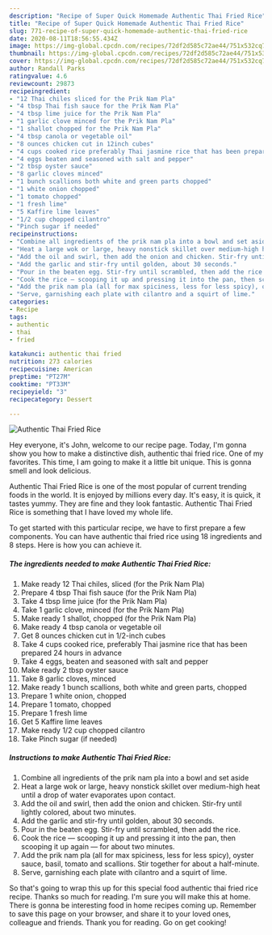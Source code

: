 ```yaml
---
description: "Recipe of Super Quick Homemade Authentic Thai Fried Rice"
title: "Recipe of Super Quick Homemade Authentic Thai Fried Rice"
slug: 771-recipe-of-super-quick-homemade-authentic-thai-fried-rice
date: 2020-08-11T18:56:55.434Z
image: https://img-global.cpcdn.com/recipes/72df2d585c72ae44/751x532cq70/authentic-thai-fried-rice-recipe-main-photo.jpg
thumbnail: https://img-global.cpcdn.com/recipes/72df2d585c72ae44/751x532cq70/authentic-thai-fried-rice-recipe-main-photo.jpg
cover: https://img-global.cpcdn.com/recipes/72df2d585c72ae44/751x532cq70/authentic-thai-fried-rice-recipe-main-photo.jpg
author: Randall Parks
ratingvalue: 4.6
reviewcount: 29873
recipeingredient:
- "12 Thai chiles sliced for the Prik Nam Pla"
- "4 tbsp Thai fish sauce for the Prik Nam Pla"
- "4 tbsp lime juice for the Prik Nam Pla"
- "1 garlic clove minced for the Prik Nam Pla"
- "1 shallot chopped for the Prik Nam Pla"
- "4 tbsp canola or vegetable oil"
- "8 ounces chicken cut in 12inch cubes"
- "4 cups cooked rice preferably Thai jasmine rice that has been prepared 24 hours in advance"
- "4 eggs beaten and seasoned with salt and pepper"
- "2 tbsp oyster sauce"
- "8 garlic cloves minced"
- "1 bunch scallions both white and green parts chopped"
- "1 white onion chopped"
- "1 tomato chopped"
- "1 fresh lime"
- "5 Kaffire lime leaves"
- "1/2 cup chopped cilantro"
- "Pinch sugar if needed"
recipeinstructions:
- "Combine all ingredients of the prik nam pla into a bowl and set aside"
- "Heat a large wok or large, heavy nonstick skillet over medium-high heat until a drop of water evaporates upon contact."
- "Add the oil and swirl, then add the onion and chicken. Stir-fry until lightly colored, about two minutes."
- "Add the garlic and stir-fry until golden, about 30 seconds."
- "Pour in the beaten egg. Stir-fry until scrambled, then add the rice."
- "Cook the rice — scooping it up and pressing it into the pan, then scooping it up again — for about two minutes."
- "Add the prik nam pla (all for max spiciness, less for less spicy), oyster sauce, basil, tomato and scallions. Stir together for about a half-minute."
- "Serve, garnishing each plate with cilantro and a squirt of lime."
categories:
- Recipe
tags:
- authentic
- thai
- fried

katakunci: authentic thai fried 
nutrition: 273 calories
recipecuisine: American
preptime: "PT27M"
cooktime: "PT33M"
recipeyield: "3"
recipecategory: Dessert

---
```



![Authentic Thai Fried Rice](https://img-global.cpcdn.com/recipes/72df2d585c72ae44/751x532cq70/authentic-thai-fried-rice-recipe-main-photo.jpg)

Hey everyone, it's John, welcome to our recipe page. Today, I'm gonna show you how to make a distinctive dish, authentic thai fried rice. One of my favorites. This time, I am going to make it a little bit unique. This is gonna smell and look delicious.



Authentic Thai Fried Rice is one of the most popular of current trending foods in the world. It is enjoyed by millions every day. It's easy, it is quick, it tastes yummy. They are fine and they look fantastic. Authentic Thai Fried Rice is something that I have loved my whole life.


To get started with this particular recipe, we have to first prepare a few components. You can have authentic thai fried rice using 18 ingredients and 8 steps. Here is how you can achieve it.

<!--inarticleads1-->

##### The ingredients needed to make Authentic Thai Fried Rice:

1. Make ready 12 Thai chiles, sliced (for the Prik Nam Pla)
1. Prepare 4 tbsp Thai fish sauce (for the Prik Nam Pla)
1. Take 4 tbsp lime juice (for the Prik Nam Pla)
1. Take 1 garlic clove, minced (for the Prik Nam Pla)
1. Make ready 1 shallot, chopped (for the Prik Nam Pla)
1. Make ready 4 tbsp canola or vegetable oil
1. Get 8 ounces chicken cut in 1/2-inch cubes
1. Take 4 cups cooked rice, preferably Thai jasmine rice that has been prepared 24 hours in advance
1. Take 4 eggs, beaten and seasoned with salt and pepper
1. Make ready 2 tbsp oyster sauce
1. Take 8 garlic cloves, minced
1. Make ready 1 bunch scallions, both white and green parts, chopped
1. Prepare 1 white onion, chopped
1. Prepare 1 tomato, chopped
1. Prepare 1 fresh lime
1. Get 5 Kaffire lime leaves
1. Make ready 1/2 cup chopped cilantro
1. Take Pinch sugar (if needed)




<!--inarticleads2-->

##### Instructions to make Authentic Thai Fried Rice:

1. Combine all ingredients of the prik nam pla into a bowl and set aside
1. Heat a large wok or large, heavy nonstick skillet over medium-high heat until a drop of water evaporates upon contact.
1. Add the oil and swirl, then add the onion and chicken. Stir-fry until lightly colored, about two minutes.
1. Add the garlic and stir-fry until golden, about 30 seconds.
1. Pour in the beaten egg. Stir-fry until scrambled, then add the rice.
1. Cook the rice — scooping it up and pressing it into the pan, then scooping it up again — for about two minutes.
1. Add the prik nam pla (all for max spiciness, less for less spicy), oyster sauce, basil, tomato and scallions. Stir together for about a half-minute.
1. Serve, garnishing each plate with cilantro and a squirt of lime.




So that's going to wrap this up for this special food authentic thai fried rice recipe. Thanks so much for reading. I'm sure you will make this at home. There is gonna be interesting food in home recipes coming up. Remember to save this page on your browser, and share it to your loved ones, colleague and friends. Thank you for reading. Go on get cooking!
